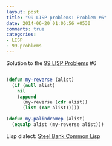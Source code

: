 ```yaml
---
layout: post
title: "99 LISP problems: Problem #6"
date: 2014-06-20 01:06:56 +0530
comments: true
categories: 
- LISP
- 99-problems
---
```


Solution to the [99 LISP Problems][99prob] #6


```cl

(defun my-reverse (alist)
  (if (null alist)
    nil
    (append
      (my-reverse (cdr alist))
      (list (car alist)))))

(defun my-palindromep (alist)
  (equalp alist (my-reverse alist)))

```


Lisp dialect: [Steel Bank Common Lisp][sbcl]

<!--links-->
[99prob]: http://www.ic.unicamp.br/~meidanis/courses/mc336/2006s2/funcional/L-99_Ninety-Nine_Lisp_Problems.html
[sbcl]: http://www.sbcl.org/
